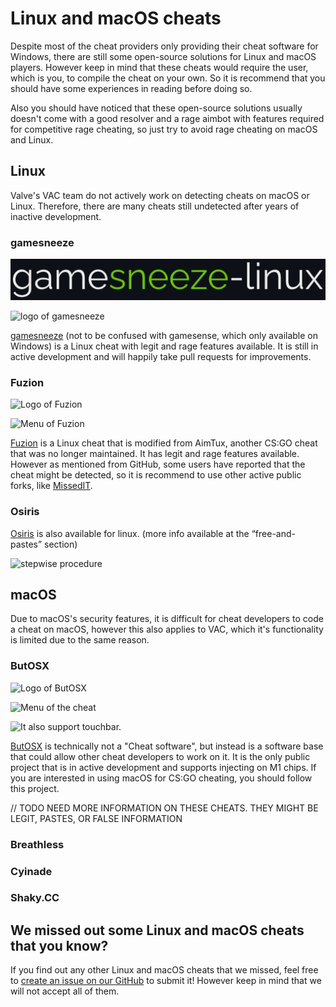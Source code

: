 # Linux and macOS cheats

Despite most of the cheat providers only providing their cheat software for Windows, there are still some open-source solutions for Linux and macOS players. However keep in mind that these cheats would require the user, which is you, to compile the cheat on your own. So it is recommend that you should have some experiences in reading before doing so.

Also you should have noticed that these open-source solutions usually doesn't come with a good resolver and a rage aimbot with features required for competitive rage cheating, so just try to avoid rage cheating on macOS and Linux.

## Linux

Valve's VAC team do not actively work on detecting cheats on macOS or Linux. Therefore, there are many cheats still undetected after years of inactive development.

### gamesneeze

![logo of gamesneeze](https://raw.githubusercontent.com/seksea/gamesneeze/master/res/logo.png)

![logo of gamesneeze](https://raw.githubusercontent.com/seksea/gamesneeze/master/res/chams.png)

[gamesneeze](https://github.com/seksea/gamesneeze) \(not to be confused with gamesense, which only available on Windows\) is a Linux cheat with legit and rage features available. It is still in active development and will happily take pull requests for improvements.

### Fuzion

![Logo of Fuzion](https://camo.githubusercontent.com/cee36a1b0648687e10a1857c2a8a920af8fa4d4e4e16fbc87584103adb96fa68/687474703a2f2f692e696d6775722e636f6d2f6d43747262494e2e706e67)

![Menu of Fuzion](https://camo.githubusercontent.com/fd4d0d594c6f738ef5452c753b1833962c245a63b0885062f435cfaf32952b5b/687474703a2f2f692e696d6775722e636f6d2f4e6853454f39572e706e67)

[Fuzion](https://github.com/LWSS/Fuzion) is a Linux cheat that is modified from AimTux, another CS:GO cheat that was no longer maintained. It has legit and rage features available. However as mentioned from GitHub, some users have reported that the cheat might be detected, so it is recommend to use other active public forks, like [MissedIT](https://github.com/HackerPolice/MissedIT).

### Osiris

[Osiris](https://github.com/danielkrupinski/Osiris) is also available for linux.  (more info available at the “free-and-pastes” section)

![stepwise procedure](https://github.com/csgohacks/master-guide/assets/61621750/05aa1f57-b8d0-4d1c-85dd-d52aac9a00db)


## macOS

Due to macOS's security features, it is difficult for cheat developers to code a cheat on macOS, however this also applies to VAC, which it's functionality is limited due to the same reason.

### ButOSX

![Logo of ButOSX](https://camo.githubusercontent.com/b9c789cbbeb4ccb93e6eb537499c92dab7a686143fe7f556dbe8ce2af9d9c8b7/68747470733a2f2f692e696d6775722e636f6d2f6a53484a3549622e706e67)

![Menu of the cheat](https://i.imgur.com/8zmB3Hd.png)

![It also support touchbar.](https://camo.githubusercontent.com/8eb6585cb5b0f6aabad6c1fe0b2cdd90306e76086f22613fbe499c7ac28cb4f7/68747470733a2f2f692e696d6775722e636f6d2f68704a62356e7a2e706e67)

[ButOSX](https://github.com/Lyceion/ButOSX) is technically not a "Cheat software", but instead is a software base that could allow other cheat developers to work on it. It is the only public project that is in active development and supports injecting on M1 chips. If you are interested in using macOS for CS:GO cheating, you should follow this project.

// TODO NEED MORE INFORMATION ON THESE CHEATS. THEY MIGHT BE LEGIT, PASTES, OR FALSE INFORMATION

### Breathless

### Cyinade

### Shaky.CC

## We missed out some Linux and macOS cheats that you know?

If you find out any other Linux and macOS cheats that we missed, feel free to [create an issue on our GitHub](https://github.com/csgohacks/master-guide/issues) to submit it! However keep in mind that we will not accept all of them.


